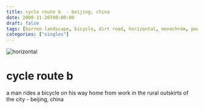 ```yaml
---
title: cycle route b  - beijing, china
date: 2008-11-26T00:00:00
draft: false
tags: [barren landscape, bicycle, dirt road, horizontal, monochrom, power lines,beijing,china]
categories: ["singles"]
---
```

![horizontal](/p/sbr-20081126-5826110813.jpg)
<!--more-->
# cycle route b 
a man rides a bicycle on his way home from work in the rural outskirts of the city - beijing, china
